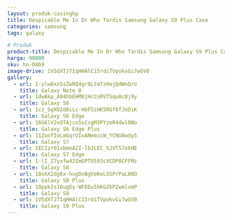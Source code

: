 ```yaml
---
layout: produk-casinghp
title: Despicable Me In Dr Who Tardis Samsung Galaxy S9 Plus Case
categories: samsung
tags: galaxy

# Produk
product-title: Despicable Me In Dr Who Tardis Samsung Galaxy S9 Plus Case
harga: 90000
sku: hn-0469
image-drive: 1V5dXTJ7IqHHAlC15rdiTVpokvGi7wGV0
gallery:
  - url: 1-ylw8xxSsZwRQ4gr8LtmTzHojQdWnQro
    title: Galaxy Note 8
  - url: 1dw6kp_A04hbEHM8jHcCnRVTSqu8c0j9y
    title: Galaxy S6
  - url: 1cz_SgXO2d8iLc-HbF5iHK5RGf8fJoDiK
    title: Galaxy S6 Edge
  - url: 16G6lV2vOTAjco5sCcgM3PYzeR4dwl0No
    title: Galaxy S6 Edge Plus
  - url: 11ZonTIoLmGqrUIxANemzcW_YCNU8wdy5
    title: Galaxy S7
  - url: 1ECIzr01vbmeA2I-lbJLEC_hJVTS7okHE
    title: Galaxy S7 Edge
  - url: 1-lI_Z7yxfw42ImGPTU593cXCDPACFFMz
    title: Galaxy S8
  - url: 18xhX2dg6x-hugDnBgVeKeLXSPrPaL00O
    title: Galaxy S8 Plus
  - url: 1OppkIs16ugDy-WFEDu5hKGZkP2wmlxmP
    title: Galaxy S9
  - url: 1V5dXTJ7IqHHAlC15rdiTVpokvGi7wGV0
    title: Galaxy S9 Plus
---
```

